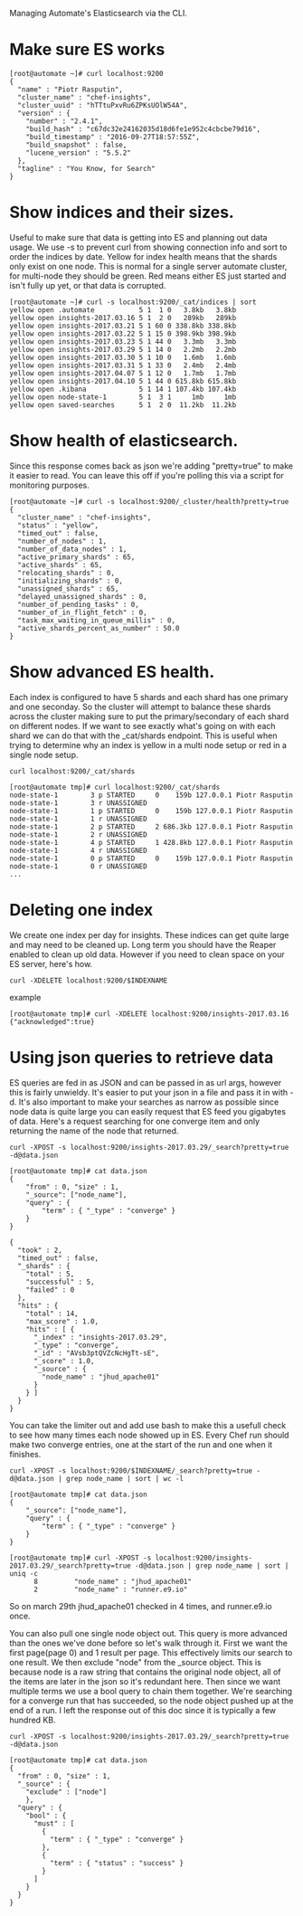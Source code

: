 Managing Automate's Elasticsearch via the CLI.

# Make sure ES works

```
[root@automate ~]# curl localhost:9200
{
  "name" : "Piotr Rasputin",
  "cluster_name" : "chef-insights",
  "cluster_uuid" : "hTTtuPxvRu6ZPKsUOlW54A",
  "version" : {
    "number" : "2.4.1",
    "build_hash" : "c67dc32e24162035d18d6fe1e952c4cbcbe79d16",
    "build_timestamp" : "2016-09-27T18:57:55Z",
    "build_snapshot" : false,
    "lucene_version" : "5.5.2"
  },
  "tagline" : "You Know, for Search"
}
```

# Show indices and their sizes.

Useful to make sure that data is getting into ES and planning out data usage.
We use -s to prevent curl from showing connection info and sort to order the indices by date.
Yellow for index health means that the shards only exist on one node. This is normal for a single server automate cluster, for multi-node they should be green. Red means either ES just started and isn't fully up yet, or that data is corrupted.
```
[root@automate ~]# curl -s localhost:9200/_cat/indices | sort
yellow open .automate           5 1  1 0   3.8kb   3.8kb
yellow open insights-2017.03.16 5 1  2 0   289kb   289kb
yellow open insights-2017.03.21 5 1 60 0 338.8kb 338.8kb
yellow open insights-2017.03.22 5 1 15 0 398.9kb 398.9kb
yellow open insights-2017.03.23 5 1 44 0   3.3mb   3.3mb
yellow open insights-2017.03.29 5 1 14 0   2.2mb   2.2mb
yellow open insights-2017.03.30 5 1 10 0   1.6mb   1.6mb
yellow open insights-2017.03.31 5 1 33 0   2.4mb   2.4mb
yellow open insights-2017.04.07 5 1 12 0   1.7mb   1.7mb
yellow open insights-2017.04.10 5 1 44 0 615.8kb 615.8kb
yellow open .kibana             5 1 14 1 107.4kb 107.4kb
yellow open node-state-1        5 1  3 1     1mb     1mb
yellow open saved-searches      5 1  2 0  11.2kb  11.2kb
```

# Show health of elasticsearch.

Since this response comes back as json we're adding "pretty=true" to make it easier to read. You can leave this off if you're polling this via a script for monitoring purposes.
```
[root@automate ~]# curl -s localhost:9200/_cluster/health?pretty=true
{
  "cluster_name" : "chef-insights",
  "status" : "yellow",
  "timed_out" : false,
  "number_of_nodes" : 1,
  "number_of_data_nodes" : 1,
  "active_primary_shards" : 65,
  "active_shards" : 65,
  "relocating_shards" : 0,
  "initializing_shards" : 0,
  "unassigned_shards" : 65,
  "delayed_unassigned_shards" : 0,
  "number_of_pending_tasks" : 0,
  "number_of_in_flight_fetch" : 0,
  "task_max_waiting_in_queue_millis" : 0,
  "active_shards_percent_as_number" : 50.0
}
```

# Show advanced ES health.

Each index is configured to have 5 shards and each shard has one primary and one seconday. So the cluster will attempt to balance these shards across the cluster making sure to put the primary/secondary of each shard on different nodes. If we want to see exactly what's going on with each shard we can do that with the _cat/shards endpoint. This is useful when trying to determine why an index is yellow in a multi node setup or red in a single node setup.

`curl localhost:9200/_cat/shards`

```
[root@automate tmp]# curl localhost:9200/_cat/shards
node-state-1        3 p STARTED     0    159b 127.0.0.1 Piotr Rasputin
node-state-1        3 r UNASSIGNED
node-state-1        1 p STARTED     0    159b 127.0.0.1 Piotr Rasputin
node-state-1        1 r UNASSIGNED
node-state-1        2 p STARTED     2 686.3kb 127.0.0.1 Piotr Rasputin
node-state-1        2 r UNASSIGNED
node-state-1        4 p STARTED     1 428.8kb 127.0.0.1 Piotr Rasputin
node-state-1        4 r UNASSIGNED
node-state-1        0 p STARTED     0    159b 127.0.0.1 Piotr Rasputin
node-state-1        0 r UNASSIGNED
...
```

# Deleting one index

We create one index per day for insights. These indices can get quite large and may need to be cleaned up. Long term you should have the Reaper enabled to clean up old data. However if you need to clean space on your ES server, here's how.

`curl -XDELETE localhost:9200/$INDEXNAME`

example
```
[root@automate tmp]# curl -XDELETE localhost:9200/insights-2017.03.16
{"acknowledged":true}
```

# Using json queries to retrieve data

ES queries are fed in as JSON and can be passed in as url args, however this is fairly unwieldy. It's easier to put your json in a file and pass it in with -d. It's also important to make your searches as narrow as possible since node data is quite large you can easily request that ES feed you gigabytes of data. Here's a request searching for one converge item and only returning the name of the node that returned.


`curl -XPOST -s localhost:9200/insights-2017.03.29/_search?pretty=true -d@data.json`

```
[root@automate tmp]# cat data.json
{
    "from" : 0, "size" : 1,
    "_source": ["node_name"],
    "query" : {
        "term" : { "_type" : "converge" }
    }
}
```

```
{
  "took" : 2,
  "timed_out" : false,
  "_shards" : {
    "total" : 5,
    "successful" : 5,
    "failed" : 0
  },
  "hits" : {
    "total" : 14,
    "max_score" : 1.0,
    "hits" : [ {
      "_index" : "insights-2017.03.29",
      "_type" : "converge",
      "_id" : "AVsb3ptQVZcNcHgTt-sE",
      "_score" : 1.0,
      "_source" : {
        "node_name" : "jhud_apache01"
      }
    } ]
  }
}
```

You can take the limiter out and add use bash to make this a usefull check to see how many times each node showed up in ES. Every Chef run should make two converge entries, one at the start of the run and one when it finishes.

`curl -XPOST -s localhost:9200/$INDEXNAME/_search?pretty=true -d@data.json | grep node_name | sort | wc -l`

```
[root@automate tmp]# cat data.json
{
    "_source": ["node_name"],
    "query" : {
        "term" : { "_type" : "converge" }
    }
}
```

```
[root@automate tmp]# curl -XPOST -s localhost:9200/insights-2017.03.29/_search?pretty=true -d@data.json | grep node_name | sort | uniq -c
      8         "node_name" : "jhud_apache01"
      2         "node_name" : "runner.e9.io"
```

So on march 29th jhud_apache01 checked in 4 times, and runner.e9.io once.

You can also pull one single node object out. This query is more advanced than the ones we've done before so let's walk through it. First we want the first page(page 0) and 1 result per page. This effectively limits our search to one result. We then exclude "node" from the _source object. This is because node is a raw string that contains the original node object, all of the items are later in the json so it's redundant here. Then since we want multiple terms we use a bool query to chain them together. We're searching for a converge run that has succeeded, so the node object pushed up at the end of a run. I left the response out of this doc since it is typically a few hundred KB.

`curl -XPOST -s localhost:9200/insights-2017.03.29/_search?pretty=true -d@data.json`

```
[root@automate tmp]# cat data.json
{
  "from" : 0, "size" : 1,
  "_source" : {
    "exclude" : ["node"]
    },
  "query" : {
    "bool" : {
      "must" : [
        {
          "term" : { "_type" : "converge" }
        },
        {
          "term" : { "status" : "success" }
        }
      ]
    }
  }
}
```

